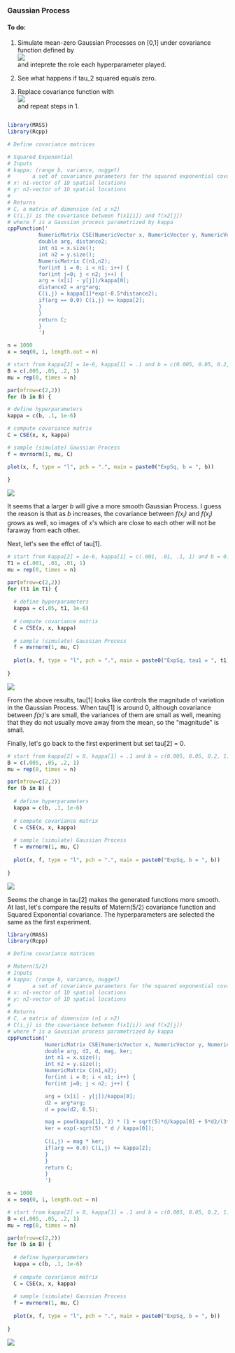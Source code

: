 ### Gaussian Process
#### To do:

  1. Simulate mean-zero Gaussian Processes on [0,1] under covariance function defined by  
  ![](Gaussian-Process_files/figure-markdown_github/cse.PNG)  
  and inteprete the role each hyperparameter played.  
  
  2. See what happens if tau_2 squared equals zero.  
  
  3. Replace covariance function with  
  ![](Gaussian-Process_files/figure-markdown_github/cm52.PNG)  
  and repeat steps in 1.
  
  ```r
  
  library(MASS)
library(Rcpp)

# Define covariance matrices

# Squared Exponential
# Inputs
# kappa: (range b, variance, nugget)
#		a set of covariance parameters for the squared exponential covariance function
# x: n1-vector of 1D spatial locations
# y: n2-vector of 1D spatial locations
#
# Returns
# C, a matrix of dimension (n1 x n2)
# C(i,j) is the covariance between f(x1[i]) and f(x2[j])
# where f is a Gaussian process parametrized by kappa
cppFunction('
            NumericMatrix CSE(NumericVector x, NumericVector y, NumericVector kappa) {
            double arg, distance2;
            int n1 = x.size();
            int n2 = y.size();
            NumericMatrix C(n1,n2);
            for(int i = 0; i < n1; i++) {
            for(int j=0; j < n2; j++) {
            arg = (x[i] - y[j])/kappa[0];
            distance2 = arg*arg;
            C(i,j) = kappa[1]*exp(-0.5*distance2);
            if(arg == 0.0) C(i,j) += kappa[2];
            }
            }
            return C;
            }
            ')

n = 1000
x = seq(0, 1, length.out = n)

# start from kappa[2] = 1e-6, kappa[1] = .1 and b = c(0.005, 0.05, 0.2, 1)
B = c(.005, .05, .2, 1)
mu = rep(0, times = n)

par(mfrow=c(2,2))
for (b in B) {
  
  # define hyperparameters
  kappa = c(b, .1, 1e-6)
  
  # compute covariance matrix
  C = CSE(x, x, kappa)
  
  # sample (simulate) Gaussian Process
  f = mvrnorm(1, mu, C)
  
  plot(x, f, type = "l", pch = ".", main = paste0("ExpSq, b = ", b))
    
}
  
```

![](Gaussian-Process_files/figure-markdown_github/expsq_b.png)
 
It seems that a larger *b* will give a more smooth Gaussian Process. I guess the reason is that as *b* increases, the covariance between *f(x<sub>i</sub>)* and *f(x<sub>j</sub>)* grows as well, so images of *x*'s which are close to each other will not be faraway from each other. 

Next, let's see the effct of tau[1].  

```r
# start from kappa[2] = 1e-6, kappa[1] = c(.001, .01, .1, 1) and b = 0.05
T1 = c(.001, .01, .01, 1)
mu = rep(0, times = n)

par(mfrow=c(2,2))
for (t1 in T1) {
  
  # define hyperparameters
  kappa = c(.05, t1, 1e-6)
  
  # compute covariance matrix
  C = CSE(x, x, kappa)
  
  # sample (simulate) Gaussian Process
  f = mvrnorm(1, mu, C)
  
  plot(x, f, type = "l", pch = ".", main = paste0("ExpSq, tau1 = ", t1))
  
}

```
![](Gaussian-Process_files/figure-markdown_github/expsq_t1.png)

From the above results, tau[1] looks like controls the magnitude of variation in the Gaussian Process. When tau[1] is around 0, although covariance between *f(x)*'s are small, the variances of them are small as well, meaning that they do not usually move away from the mean, so the "magnitude" is small.

Finally, let's go back to the first experiment but set tau[2] = 0.

```r
# start from kappa[2] = 0, kappa[1] = .1 and b = c(0.005, 0.05, 0.2, 1)
B = c(.005, .05, .2, 1)
mu = rep(0, times = n)

par(mfrow=c(2,2))
for (b in B) {
  
  # define hyperparameters
  kappa = c(b, .1, 1e-6)
  
  # compute covariance matrix
  C = CSE(x, x, kappa)
  
  # sample (simulate) Gaussian Process
  f = mvrnorm(1, mu, C)
  
  plot(x, f, type = "l", pch = ".", main = paste0("ExpSq, b = ", b))
    
}

```
![](Gaussian-Process_files/figure-markdown_github/expsq_t20.png)

Seems the change in tau[2] makes the generated functions more smooth.  At last, let's compare the results of Matern(5/2) covariance function and Squared Exponential covariance. The hyperparameters are selected the same as the first experiment.

```r
library(MASS)
library(Rcpp)

# Define covariance matrices

# Matern(5/2)
# Inputs
# kappa: (range b, variance, nugget)
#		a set of covariance parameters for the squared exponential covariance function
# x: n1-vector of 1D spatial locations
# y: n2-vector of 1D spatial locations
#
# Returns
# C, a matrix of dimension (n1 x n2)
# C(i,j) is the covariance between f(x1[i]) and f(x2[j])
# where f is a Gaussian process parametrized by kappa
cppFunction('
            NumericMatrix CSE(NumericVector x, NumericVector y, NumericVector kappa) {
            double arg, d2, d, mag, ker;
            int n1 = x.size();
            int n2 = y.size();
            NumericMatrix C(n1,n2);
            for(int i = 0; i < n1; i++) {
            for(int j=0; j < n2; j++) {

            arg = (x[i] - y[j])/kappa[0];
            d2 = arg*arg; 
            d = pow(d2, 0.5);

            mag = pow(kappa[1], 2) * (1 + sqrt(5)*d/kappa[0] + 5*d2/(3*pow(kappa[0], 2)));
            ker = exp(-sqrt(5) * d / kappa[0]);
            
            C(i,j) = mag * ker;
            if(arg == 0.0) C(i,j) += kappa[2];
            }
            }
            return C;
            }
            ')

n = 1000
x = seq(0, 1, length.out = n)

# start from kappa[2] = 0, kappa[1] = .1 and b = c(0.005, 0.05, 0.2, 1)
B = c(.005, .05, .2, 1)
mu = rep(0, times = n)

par(mfrow=c(2,2))
for (b in B) {
  
  # define hyperparameters
  kappa = c(b, .1, 1e-6)
  
  # compute covariance matrix
  C = CSE(x, x, kappa)
  
  # sample (simulate) Gaussian Process
  f = mvrnorm(1, mu, C)
  
  plot(x, f, type = "l", pch = ".", main = paste0("ExpSq, b = ", b))
  
}
```
![](Gaussian-Process_files/figure-markdown_github/matern52_b.png)





